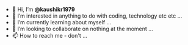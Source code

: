 - 👋 Hi, I’m <b>@kaushikr1979</b>
- 👀 I’m interested in anything to do with coding, technology etc etc ...
- 🌱 I’m currently learning about myself ...
- 💞️ I’m looking to collaborate on nothing at the moment ...
- 📫 How to reach me - don't ...

<!---
kaushikr1979/kaushikr1979 is a ✨ special ✨ repository because its `README.md` (this file) appears on your GitHub profile.
You can click the Preview link to take a look at your changes.
--->
